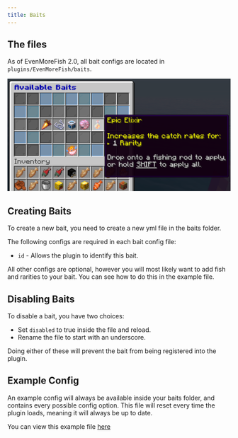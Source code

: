 ```yaml
---
title: Baits
---
```


## The files
As of EvenMoreFish 2.0, all bait configs are located in `plugins/EvenMoreFish/baits`.

![Epic Elixir](./assets/bait-epic-elixir-example.webp)

## Creating Baits
To create a new bait, you need to create a new yml file in the baits folder.

The following configs are required in each bait config file:
- `id` - Allows the plugin to identify this bait.

All other configs are optional, however you will most likely want to add fish and rarities to your bait. You can see how to do this in the example file.


## Disabling Baits
To disable a bait, you have two choices:
- Set `disabled` to true inside the file and reload.
- Rename the file to start with an underscore.

Doing either of these will prevent the bait from being registered into the plugin.

## Example Config
An example config will always be available inside your baits folder, and contains every possible config option.
This file will reset every time the plugin loads, meaning it will always be up to date.

You can view this example file [here](https://github.com/EvenMoreFish/EvenMoreFish/blob/master/even-more-fish-plugin/src/main/resources/baits/_example.yml)